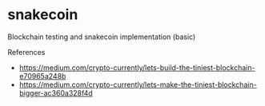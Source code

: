 # snakecoin
Blockchain testing and snakecoin implementation (basic)

References
* https://medium.com/crypto-currently/lets-build-the-tiniest-blockchain-e70965a248b
* https://medium.com/crypto-currently/lets-make-the-tiniest-blockchain-bigger-ac360a328f4d
